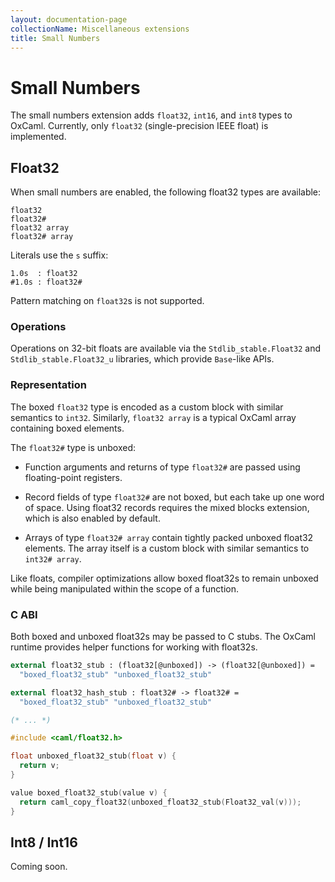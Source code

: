 ```yaml
---
layout: documentation-page
collectionName: Miscellaneous extensions
title: Small Numbers
---
```


# Small Numbers

The small numbers extension adds `float32`, `int16`, and `int8` types to OxCaml.
Currently, only `float32` (single-precision IEEE float) is implemented.

## Float32

When small numbers are enabled, the following float32 types are available:

```
float32
float32#
float32 array
float32# array
```

Literals use the `s` suffix:

```
1.0s  : float32
#1.0s : float32#
```

Pattern matching on `float32`s is not supported.

### Operations

Operations on 32-bit floats are available via the `Stdlib_stable.Float32` and
`Stdlib_stable.Float32_u` libraries, which provide `Base`-like APIs.

### Representation

The boxed `float32` type is encoded as a custom block with similar semantics to
`int32`.  Similarly, `float32 array` is a typical OxCaml array containing boxed
elements.

The `float32#` type is unboxed:

- Function arguments and returns of type `float32#` are passed using
  floating-point registers.

- Record fields of type `float32#` are not boxed, but each take up one word of
  space.  Using float32 records requires the mixed blocks extension, which is
  also enabled by default.

- Arrays of type `float32# array` contain tightly packed unboxed float32
  elements.  The array itself is a custom block with similar semantics to
  `int32# array`.

Like floats, compiler optimizations allow boxed float32s to remain unboxed while
being manipulated within the scope of a function.

### C ABI

Both boxed and unboxed float32s may be passed to C stubs.  The OxCaml runtime
provides helper functions for working with float32s.

```ocaml
external float32_stub : (float32[@unboxed]) -> (float32[@unboxed]) =
  "boxed_float32_stub" "unboxed_float32_stub"

external float32_hash_stub : float32# -> float32# =
  "boxed_float32_stub" "unboxed_float32_stub"

(* ... *)
```
```c
#include <caml/float32.h>

float unboxed_float32_stub(float v) {
  return v;
}

value boxed_float32_stub(value v) {
  return caml_copy_float32(unboxed_float32_stub(Float32_val(v)));
}
```

## Int8 / Int16

Coming soon.
